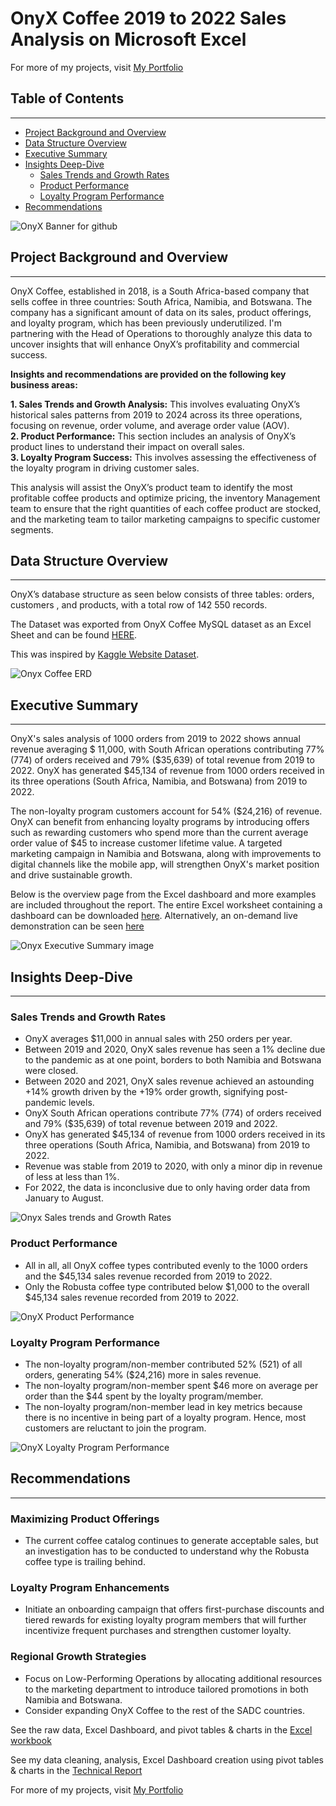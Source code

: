 # OnyX Coffee 2019 to 2022 Sales Analysis on Microsoft Excel 
For more of my projects, visit [My Portfolio](https://svmkhize.github.io/Portfolio4SibusisoMkhize.github.io/)

## Table of Contents
---
- [Project Background and Overview](#project-background-and-overview)
- [Data Structure Overview](#data-structure-overview) 
- [Executive Summary](#executive-summary) 
- [Insights Deep-Dive](#insights-deep-dive) 
    - [Sales Trends and Growth Rates](#sales-trends-and-growth-rates) 
    - [Product Performance](#product-performance) 
    - [Loyalty Program Performance](#loyalty-program-performance) 
- [Recommendations](#recommendations)

![OnyX Banner for github](https://github.com/user-attachments/assets/3104eee4-c603-445e-a8ff-4eedc396fd80)

## Project Background and Overview
---
OnyX Coffee, established in 2018, is a South Africa-based company that sells coffee in three countries: South Africa, Namibia, and Botswana. 
The company has a significant amount of data on its sales, product offerings, and loyalty program, which has been previously underutilized. I'm partnering with the Head of Operations to thoroughly analyze this data to uncover insights that will enhance OnyX’s profitability and commercial success. 

<b>Insights and recommendations are provided on the following key business areas:</b>

<b> 1. Sales Trends and Growth Analysis:</b> This involves evaluating OnyX’s historical sales patterns from 2019 to 2024 across its three operations, focusing on revenue, order volume, and average order value (AOV).<br>
<b> 2. Product Performance:</b> This section includes an analysis of OnyX’s product lines to understand their impact on overall sales.<br>
<b> 3. Loyalty Program Success:</b> This involves assessing the effectiveness of the loyalty program in driving customer sales.

This analysis will assist the OnyX’s product team to identify the most profitable coffee products and optimize pricing, the inventory Management team to ensure that the right quantities of each coffee product are stocked, and the marketing team to tailor marketing campaigns to specific customer segments.

## Data Structure Overview
---
OnyX’s database structure as seen below consists of three tables: orders, customers , and products, with a total row of 142 550 records. 

The Dataset was exported from OnyX Coffee MySQL dataset as an Excel Sheet and can be found [HERE](https://github.com/svmkhize/OnyX_Coffee_Dataset_Repository/blob/main/OnyX_Coffee_Raw_Dataset.xlsb).

This was inspired by [Kaggle Website Dataset](https://www.kaggle.com/datasets/saadharoon27/coffee-bean-sales-raw-dataset).

![Onyx Coffee ERD](https://github.com/user-attachments/assets/9f5775fb-999f-4bc4-9a12-7410cdebfc4e)


## Executive Summary
---
OnyX's sales analysis of 1000 orders from 2019 to 2022 shows annual revenue averaging $ 11,000, with South African operations contributing 77% (774) of orders received and 79% ($35,639) of total revenue from 2019 to 2022. OnyX has generated $45,134 of revenue from 1000 orders received in its three operations (South Africa, Namibia, and Botswana) from 2019 to 2022. 

The non-loyalty program customers account for 54% ($24,216) of revenue. OnyX can benefit from enhancing loyalty programs by introducing offers such as rewarding customers who spend more than the current average order value of $45 to increase customer lifetime value. A targeted marketing campaign in Namibia and Botswana, along with improvements to digital channels like the mobile app, will strengthen OnyX's market position and drive sustainable growth.

Below is the overview page from the Excel dashboard and more examples are included throughout the report. The entire Excel worksheet containing a dashboard can be downloaded [here](https://github.com/svmkhize/Onyx-Coffee-2019-to-2022-Sales-Analysis/blob/main/OnyX%20Coffee%20Excel%20Workbook.xlsx). Alternatively, an on-demand live demonstration can be seen [here](https://www.loom.com/share/cf6c9fc9cbef4084b240b54cb1bafd85?sid=087cd9cb-fdcb-45a1-9749-66565b2778ce)


![Onyx Executive Summary image](https://github.com/user-attachments/assets/c2b84db9-752e-4cf9-ba49-f9578b1c1fc4)


## Insights Deep-Dive
---
### Sales Trends and Growth Rates

- OnyX averages $11,000 in annual sales with 250 orders per year.
- Between 2019 and 2020, OnyX sales revenue has seen a 1% decline due to the pandemic as at one point, borders to both Namibia and Botswana were closed.
- Between 2020 and 2021, OnyX sales revenue achieved an astounding +14% growth driven by the +19% order growth, signifying post-pandemic levels.
- OnyX South African operations contribute 77% (774) of orders received and 79% ($35,639) of total revenue between 2019 and 2022.
- OnyX has generated $45,134 of revenue from 1000 orders received in its three operations (South Africa, Namibia, and Botswana) from 2019 to 2022.
-  Revenue was stable from 2019 to 2020, with only a minor dip in revenue of less at less than 1%.
-  For 2022, the data is inconclusive due to only having order data from January to August.

![Onyx Sales trends and Growth Rates](https://github.com/user-attachments/assets/090878e7-5592-4c33-af1d-a775b7ca0e66)

### Product Performance

- All in all, all OnyX coffee types contributed evenly to the 1000 orders and the $45,134 sales revenue recorded from 2019 to 2022.
- Only the Robusta coffee type contributed below $1,000 to the overall $45,134 sales revenue recorded from 2019 to 2022.
  
![OnyX Product Performance](https://github.com/user-attachments/assets/60ceb89c-8285-4c4c-94af-70276d9ebd57)

### Loyalty Program Performance

- The non-loyalty program/non-member contributed 52% (521) of all orders, generating 54% ($24,216) more in sales revenue. 
- The non-loyalty program/non-member spent $46 more on average per order than the $44 spent by the loyalty program/member. 
- The non-loyalty program/non-member lead in key metrics because there is no incentive in being part of a loyalty program. Hence, most customers are reluctant to join the program.
  
![OnyX Loyalty Program Performance](https://github.com/user-attachments/assets/85db1d5c-9de3-499c-b6cd-188d9ca8cdc0)

## Recommendations
---
### Maximizing Product Offerings

- The current coffee catalog continues to generate acceptable sales, but an investigation has to be conducted to understand why the Robusta coffee type is trailing behind. 

### Loyalty Program Enhancements

- Initiate an onboarding campaign that offers first-purchase discounts and tiered rewards for existing loyalty program members that will further incentivize frequent purchases and strengthen customer loyalty.

### Regional Growth Strategies

- Focus on Low-Performing Operations by allocating additional resources to the marketing department to introduce tailored promotions in both Namibia and Botswana. 
- Consider expanding OnyX Coffee to the rest of the SADC countries. 


See the raw data, Excel Dashboard, and pivot tables & charts in the [Excel workbook](https://github.com/svmkhize/Onyx-Coffee-2019-to-2022-Sales-Analysis/blob/main/OnyX%20Coffee%20Excel%20Workbook.xlsx)

See my data cleaning, analysis, Excel Dashboard creation using pivot tables & charts in the [Technical Report](https://github.com/svmkhize/Onyx-Coffee-2019-to-2022-Sales-Analysis/blob/main/OnyX%20Coffee%20Sales%20Analysis%20Technical%20Report.pdf)

For more of my projects, visit [My Portfolio](https://svmkhize.github.io/Portfolio4SibusisoMkhize.github.io/)
